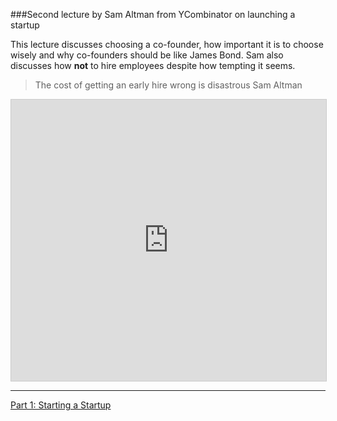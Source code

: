 ###Second lecture by Sam Altman from YCombinator on launching a startup

This lecture discusses choosing a co-founder, how important it is to choose wisely and why co-founders should be like James Bond. Sam also discusses how <b>not</b> to hire employees despite how tempting it seems.

>The cost of getting an early hire wrong is disastrous
>Sam Altman

<iframe src="https://clip.mn/embed/yt-CVfnkM44Urs&pid=1448189585" height="450" width="100%" border="0" allowFullScreen="true" style="max-width: 100%; max-height: 100%; border:1px solid #CCC;"></iframe>

<hr/>

<a href="how-to-launch-a-startup-part-1.html">Part 1: Starting a Startup</a>